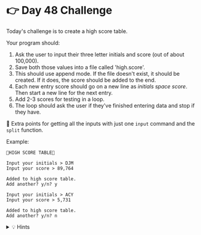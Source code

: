 # 👉 Day 48 Challenge

Today's challenge is to create a high score table.

Your program should:

1. Ask the user to input their three letter initials and score (out of about 100,000).
2. Save both those values into a file called 'high.score'.
3. This should use append mode. If the file doesn't exist, it should be created. If it does, the score should be added to the end.
4. Each new entry score should go on a new line as *initials space score*. Then start a new line for the next entry.
5. Add 2-3 scores for testing in a loop.
6. The loop should ask the user if they've finished entering data and stop if they have.

🥳 Extra points for getting all the inputs with just one `input` command and the `split` function.

Example:

```
🌟HIGH SCORE TABLE🌟

Input your initials > DJM
Input your score > 89,764

Added to high score table.
Add another? y/n? y

Input your initials > ACY
Input your score > 5,731

Added to high score table.
Add another? y/n? n
```

<details> <summary> 💡 Hints </summary>
  
- Not much here that you can't get from the examples.
- Don't forget to put a new line character at the end of each write command. 

</details>